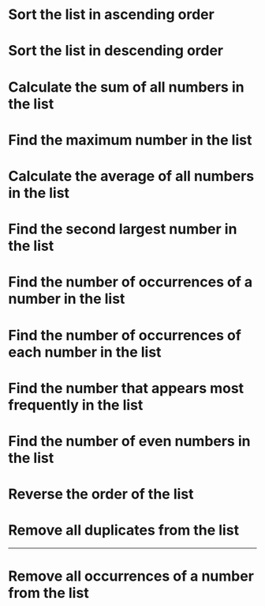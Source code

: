# Sort the list in ascending order

# Sort the list in descending order

# Calculate the sum of all numbers in the list

# Find the maximum number in the list

# Calculate the average of all numbers in the list

# Find the second largest number in the list

# Find the number of occurrences of a number in the list

# Find the number of occurrences of each number in the list

# Find the number that appears most frequently in the list

# Find the number of even numbers in the list

# Reverse the order of the list

# Remove all duplicates from the list
-----------------------------------------------------------
# Remove all occurrences of a number from the list

